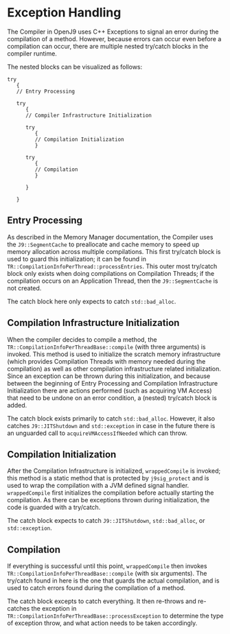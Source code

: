 <!--
Copyright IBM Corp. and others 2018

This program and the accompanying materials are made available under
the terms of the Eclipse Public License 2.0 which accompanies this
distribution and is available at https://www.eclipse.org/legal/epl-2.0/
or the Apache License, Version 2.0 which accompanies this distribution and
is available at https://www.apache.org/licenses/LICENSE-2.0.

This Source Code may also be made available under the following
Secondary Licenses when the conditions for such availability set
forth in the Eclipse Public License, v. 2.0 are satisfied: GNU
General Public License, version 2 with the GNU Classpath
Exception [1] and GNU General Public License, version 2 with the
OpenJDK Assembly Exception [2].

[1] https://www.gnu.org/software/classpath/license.html
[2] https://openjdk.org/legal/assembly-exception.html

SPDX-License-Identifier: EPL-2.0 OR Apache-2.0 OR GPL-2.0-only WITH Classpath-exception-2.0 OR GPL-2.0-only WITH OpenJDK-assembly-exception-1.0
-->

# Exception Handling
The Compiler in OpenJ9 uses C++ Exceptions to signal an error during
the compilation of a method. However, because errors can occur even
before a compilation can occur, there are multiple nested try/catch
blocks in the compiler runtime.

The nested blocks can be visualized as follows:
```
try 
   {
   // Entry Processing

   try
      {
      // Compiler Infrastructure Initialization      

      try
         {
         // Compilation Initialization
         }

      try
         {
         // Compilation
         }

      }

   }
```

## Entry Processing
As described in the Memory Manager documentation, the Compiler uses the 
`J9::SegmentCache` to preallocate and cache memory to speed up memory 
allocation across multiple compilations. This first try/catch block is used 
to guard this initialization; it can be found in 
`TR::CompilationInfoPerThread::processEntries`. This outer most try/catch
block only exists when doing compilations on Compilation Threads; if the
compilation occurs on an Application Thread, then the `J9::SegmentCache` is 
not created.

The catch block here only expects to catch `std::bad_alloc`.

## Compilation Infrastructure Initialization
When the compiler decides to compile a method, the
`TR::CompilationInfoPerThreadBase::compile` (with three arguments) is invoked.
This method is used to initialize the scratch memory infrastructure (which
provides Compilation Threads with memory needed during the compilation) as 
well as other compilation infrastructure related initialization. Since an
exception can be thrown during this initialization, and because between the
beginning of Entry Processing and Compilation Infrastructure Initialization
there are actions performed (such as acquiring VM Access) that need to be 
undone on an error condition, a (nested) try/catch block is added.

The catch block exists primarily to catch `std::bad_alloc`. However, it also
catches `J9::JITShutdown` and `std::exception` in case in the future there is
an unguarded call to `acquireVMAccessIfNeeded` which can throw.

## Compilation Initialization
After the Compilation Infrastructure is initialized, `wrappedCompile` is
invoked; this method is a static method that is protected by `j9sig_protect`
and is used to wrap the compilation with a JVM defined signal handler.
`wrappedCompile` first initializes the compilation before actually starting
the compilation. As there can be exceptions thrown during initialization,
the code is guarded with a try/catch.

The catch block expects to catch `J9::JITShutdown`, `std::bad_alloc`, or
`std::exception`.

## Compilation
If everything is successful until this point, `wrappedCompile` then invokes
`TR::CompilationInfoPerThreadBase::compile` (with six arguments). The 
try/catch found in here is the one that guards the actual compilation, and
is used to catch errors found during the compilation of a method.

The catch block excepts to catch everything. It then re-throws and re-catches
the exception in `TR::CompilationInfoPerThreadBase::processException` to 
determine the type of exception throw, and what action needs to be taken
accordingly.


